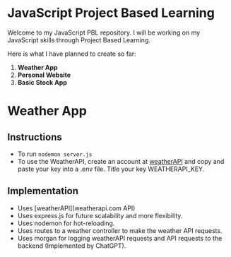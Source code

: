 # **JavaScript Project Based Learning**

Welcome to my JavaScript PBL repository. I will be working on my JavaScript skills through Project Based Learning.

Here is what I have planned to create so far:

1. **Weather App**
2. **Personal Website**
3. **Basic Stock App**

# **Weather App**

## Instructions
- To run `nodemon server.js`
- To use the WeatherAPI, create an account at [weatherAPI](weatherapi.com) and copy and paste your key into a .env file. Title your key WEATHERAPI_KEY.

## Implementation
- Uses [weatherAPI](weatherapi.com API)
- Uses express.js for future scalability and more flexibility.
- Uses nodemon for hot-reloading.
- Uses routes to a weather controller to make the weather API requests.
- Uses morgan for logging weatherAPI requests and API requests to the backend (Implemented by ChatGPT).
